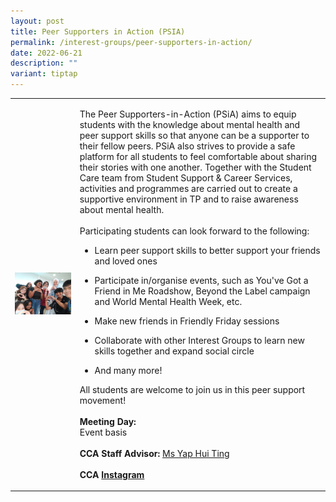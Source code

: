 ```yaml
---
layout: post
title: Peer Supporters in Action (PSIA)
permalink: /interest-groups/peer-supporters-in-action/
date: 2022-06-21
description: ""
variant: tiptap
---
```

<table style="minWidth: 50px">
<colgroup>
<col>
<col>
</colgroup>
<tbody>
<tr>
<td rowspan="1" colspan="1">
<div class="isomer-image-wrapper">
<img style="width: 100%" height="auto" width="100%" alt="" src="/images/Interest Groups/PSiA.jpg">
</div>
</td>
<td rowspan="1" colspan="1">
<p>The Peer Supporters-in-Action (PSiA) aims to equip students with the knowledge
about mental health and peer support skills so that anyone can be a supporter
to their fellow peers. PSiA also strives to provide a safe platform for
all students to feel comfortable about sharing their stories with one another.
Together with the Student Care team from Student Support &amp; Career Services,
activities and programmes are carried out to create a supportive environment
in TP and to raise awareness about mental health.
<br>
<br>Participating students can look forward to the following:
<br>
</p>
<ul data-tight="true" class="tight">
<li>
<p>Learn peer support skills to better support your friends and loved ones</p>
</li>
<li>
<p>Participate in/organise events, such as You've Got a Friend in Me Roadshow,
Beyond the Label campaign and World Mental Health Week, etc.</p>
</li>
<li>
<p>Make new friends in Friendly Friday sessions</p>
</li>
<li>
<p>Collaborate with other Interest Groups to learn new skills together and
expand social circle</p>
</li>
<li>
<p>And many more!</p>
</li>
</ul>
<p></p>
<p>All students are welcome to join us in this peer support movement!
<br>
<br><strong>Meeting Day:</strong> 
<br>Event basis
<br>
<br><strong>CCA Staff Advisor:</strong>  <a href="mailto:Yap_Hui_Ting@tp.edu.sg" rel="noopener noreferrer nofollow" target="_blank">Ms Yap Hui Ting</a>
<br>
<br><strong>CCA <a href="https://www.instagram.com/tp.psia/" rel="noopener noreferrer nofollow" target="_blank">Instagram</a></strong>
</p>
</td>
</tr>
</tbody>
</table>
<p></p>